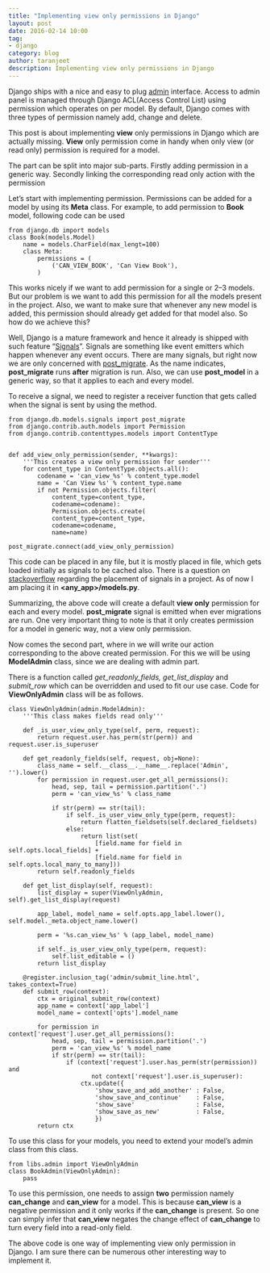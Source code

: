 ```yaml
---
title: "Implementing view only permissions in Django"
layout: post
date: 2016-02-14 10:00
tag:
- django
category: blog
author: taranjeet
description: Implementing view only permissions in Django
---
```


Django ships with a nice and easy to plug [admin](https://docs.djangoproject.com/en/1.11/ref/contrib/admin/) interface. Access to admin panel is managed through Django ACL(Access Control List) using
permission which operates on per model. By default, Django comes with three
types of permission namely add, change and delete.

This post is about implementing **view** only permissions in Django which are
actually missing. **View** only permission come in handy when only view (or read
only) permission is required for a model.

The part can be split into major sub-parts. Firstly adding permission in a
generic way. Secondly linking the corresponding read only action with the
permission

Let’s start with implementing permission. Permissions can be added for a model
by using its **Meta** class. For example, to add permission to **Book** model,
following code can be used


```
from django.db import models
class Book(models.Model)
    name = models.CharField(max_lengt=100)
    class Meta:
        permissions = (
            ('CAN_VIEW_BOOK', 'Can View Book'),
        )

```

This works nicely if we want to add permission for a single or 2–3 models. But
our problem is we want to add this permission for all the models present in the
project. Also, we want to make sure that whenever any new model is added, this
permission should already get added for that model also. So how do we achieve
this?

Well, Django is a mature framework and hence it already is shipped with such
feature “[Signals](https://docs.djangoproject.com/en/1.11/topics/signals/)”.
Signals are something like event emitters which happen whenever any event
occurs. There are many signals, but right now we are only concerned with
[post_migrate](https://docs.djangoproject.com/en/1.11/ref/signals/#post-migrate).
As the name indicates, **post_migrate** runs **after** migration is run. Also,
we can use **post_model** in a generic way, so that it applies to each and every
model.

To receive a signal, we need to register a receiver function that gets called
when the signal is sent by using the  method.

```
from django.db.models.signals import post_migrate
from django.contrib.auth.models import Permission
from django.contrib.contenttypes.models import ContentType


def add_view_only_permission(sender, **kwargs):
    '''This creates a view only permission for sender'''
    for content_type in ContentType.objects.all():
        codename = 'can_view_%s' % content_type.model
        name = 'Can View %s' % content_type.name
        if not Permission.objects.filter(
            content_type=content_type,
            codename=codename):
            Permission.objects.create(
            content_type=content_type,
            codename=codename,
            name=name)

post_migrate.connect(add_view_only_permission)

```

This code can be placed in any file, but it is mostly placed in file, which gets
loaded initially as signals to be cached also. There is a question on
[stackoverflow](https://stackoverflow.com/questions/2719038/where-should-signal-handlers-live-in-a-django-project)
regarding the placement of signals in a project. As of now I am placing it in
**<any_app>/models.py**.

Summarizing, the above code will create a default **view only** permission for
each and every model. **post_migrate** signal is emitted when ever migrations
are run. One very important thing to note is that it only creates permission for
a model in generic way, not a view only permission.

Now comes the second part, where in we will write our action corresponding to
the above created permission. For this we will be using **ModelAdmin** class,
since we are dealing with admin part.

There is a function called *get_readonly_fields, get_list_display* and
*submit_row* which can be overridden and used to fit our use case. Code for
**ViewOnlyAdmin** class will be as follows.

```
class ViewOnlyAdmin(admin.ModelAdmin):
    '''This class makes fields read only'''

    def _is_user_view_only_type(self, perm, request):
        return request.user.has_perm(str(perm)) and request.user.is_superuser

    def get_readonly_fields(self, request, obj=None):
        class_name = self.__class__.__name__.replace('Admin', '').lower()
        for permission in request.user.get_all_permissions():
            head, sep, tail = permission.partition('.')
            perm = 'can_view_%s' % class_name

            if str(perm) == str(tail):
                if self._is_user_view_only_type(perm, request):
                    return flatten_fieldsets(self.declared_fieldsets)
                else:
                    return list(set(
                        [field.name for field in self.opts.local_fields] +
                        [field.name for field in self.opts.local_many_to_many]))
        return self.readonly_fields

    def get_list_display(self, request):
        list_display = super(ViewOnlyAdmin, self).get_list_display(request)

        app_label, model_name = self.opts.app_label.lower(), self.model._meta.object_name.lower()

        perm = '%s.can_view_%s' % (app_label, model_name)

        if self._is_user_view_only_type(perm, request):
            self.list_editable = ()
        return list_display

    @register.inclusion_tag('admin/submit_line.html', takes_context=True)
    def submit_row(context):
        ctx = original_submit_row(context)
        app_name = context['app_label']
        model_name = context['opts'].model_name

        for permission in context['request'].user.get_all_permissions():
            head, sep, tail = permission.partition('.')
            perm = 'can_view_%s' % model_name
            if str(perm) == str(tail):
                if (context['request'].user.has_perm(str(permission)) and
                       not context['request'].user.is_superuser):
                    ctx.update({
                        'show_save_and_add_another' : False,
                        'show_save_and_continue'    : False,
                        'show_save'                 : False,
                        'show_save_as_new'          : False,
                        })
        return ctx

```

To use this class for your models, you need to extend your model’s admin class
from this class.

```
from libs.admin import ViewOnlyAdmin
class BookAdmin(ViewOnlyAdmin):
    pass
```

To use this permission, one needs to assign **two** permission namely
**can_change** and **can_view** for a model. This is because **can_view** is a
negative permission and it only works if the **can_change** is present. So one
can simply infer that **can_view** negates the change effect of **can_change**
to turn every field into a read-only field.

The above code is one way of implementing view only permission in Django. I am
sure there can be numerous other interesting way to implement it.


